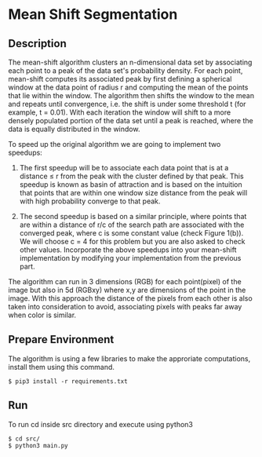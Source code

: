 # Mean Shift Segmentation

## Description
The mean-shift algorithm clusters an n-dimensional data set by associating each point to a peak
of the data set's probability density. For each point, mean-shift computes its associated peak by
first defining a spherical window at the data point of radius r and computing the mean of the points
that lie within the window. The algorithm then shifts the window to the mean and repeats until
convergence, i.e. the shift is under some threshold t (for example, t = 0.01). With each iteration the
window will shift to a more densely populated portion of the data set until a peak is reached, where
the data is equally distributed in the window.

To speed up the original algorithm we are going to implement two speedups:
1. The first speedup will be to associate each data point that is at a distance
≤ r from the peak with the cluster defined by that peak. This speedup is known as basin of
attraction and is based on the intuition that points that are within one window size distance from
the peak will with high probability converge to that peak.

2. The second speedup is based on a similar principle, where points that are within a distance of
r/c of the search path are associated with the converged peak, where c is some constant value
(check Figure 1(b)). We will choose c = 4 for this problem but you are also asked to check other
values. Incorporate the above speedups into your mean-shift implementation by modifying your
implementation from the previous part.

The algorithm can run in 3 dimensions (RGB) for each point(pixel) of the image but also in 5d
(RGBxy) where x,y are dimensions of the point in the image. With this approach the distance of the pixels
from each other is also taken into consideration to avoid, associating pixels with peaks far away when color
is similar.

## Prepare Environment
The algorithm is using a few libraries to make the approriate computations, 
install them using this command.

    $ pip3 install -r requirements.txt
    
## Run
To run cd inside src directory and execute using python3

    $ cd src/
    $ python3 main.py